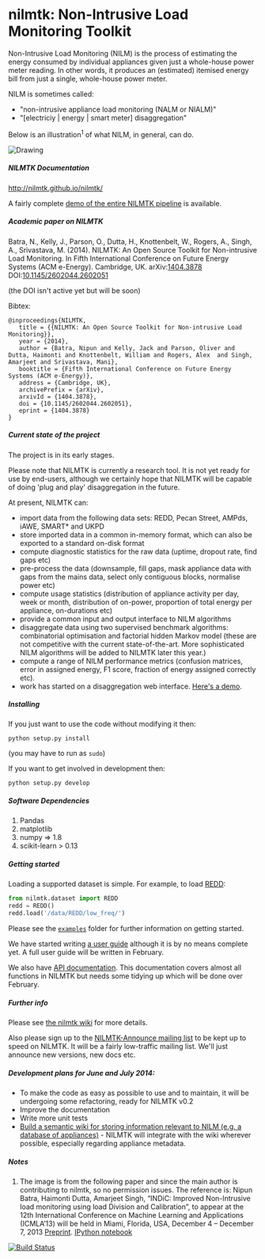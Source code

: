 nilmtk: Non-Intrusive Load Monitoring Toolkit
======

Non-Intrusive Load Monitoring (NILM) is the process of estimating the energy consumed by individual
appliances given just a whole-house power meter
reading.  In other words, it produces an (estimated) itemised
energy bill from just a single, whole-house power meter.

NILM is sometimes called:

* "non-intrusive appliance load monitoring (NALM or NIALM)"
* "[electriciy | energy | smart meter] disaggregation"

Below is an illustration<sup>1</sup> of what NILM, in general, can do.

<img src="https://dl.dropboxusercontent.com/u/75845627/misc/after_disagg.png" alt="Drawing" style="width: 40% height: 40%;"/>

##### NILMTK Documentation

http://nilmtk.github.io/nilmtk/

A fairly complete [demo of the entire NILMTK pipeline](http://nbviewer.ipython.org/github/nilmtk/nilmtk/blob/master/notebooks/NILM_Workshop_2014_demo.ipynb) is available.

##### Academic paper on NILMTK

Batra, N., Kelly, J., Parson, O., Dutta, H., Knottenbelt, W., Rogers, A., Singh, A., Srivastava, M. (2014). NILMTK: An Open Source Toolkit for Non-intrusive Load Monitoring. In Fifth International Conference on Future Energy Systems (ACM e-Energy). Cambridge, UK. arXiv:[1404.3878](http://arxiv.org/abs/1404.3878) DOI:[10.1145/2602044.2602051](http://dx.doi.org/10.1145/2602044.2602051)

(the DOI isn't active yet but will be soon)

Bibtex:

```
@inproceedings{NILMTK,
   title = {{NILMTK: An Open Source Toolkit for Non-intrusive Load Monitoring}},
   year = {2014},
   author = {Batra, Nipun and Kelly, Jack and Parson, Oliver and Dutta, Haimonti and Knottenbelt, William and Rogers, Alex  and Singh, Amarjeet and Srivastava, Mani},
   booktitle = {Fifth International Conference on Future Energy Systems (ACM e-Energy)},
   address = {Cambridge, UK},
   archivePrefix = {arXiv},
   arxivId = {1404.3878},
   doi = {10.1145/2602044.2602051},
   eprint = {1404.3878}
}
```


##### Current state of the project

The project is in its early stages.

Please note that NILMTK is currently a research tool.  It is not yet ready for use by end-users, although we certainly hope that NILMTK will be capable of doing 'plug and play' disaggregation in the future.

At present, NILMTK can:

* import data from the following data sets: REDD, Pecan Street, AMPds, iAWE, SMART* and UKPD
* store imported data in a common in-memory format, which can also be exported to a standard on-disk format
* compute diagnostic statistics for the raw data (uptime, dropout rate, find gaps etc)
* pre-process the data (downsample, fill gaps, mask appliance data with gaps from the mains data, select only contiguous blocks, normalise power etc)
* compute usage statistics (distribution of appliance activity per day, week or month, distribution of on-power, proportion of total energy per appliance, on-durations etc)
* provide a common input and output interface to NILM algorithms
* disaggregate data using two supervised benchmark algorithms: combinatorial optimisation and factorial hidden Markov model (these are not competitive with the current state-of-the-art.  More sophisticated NILM algorithms will be added to NILMTK later this year.)
* compute a range of NILM performance metrics (confusion matrices, error in assigned energy, F1 score, fraction of energy assigned correctly etc).
* work has started on a disaggregation web interface.  [Here's a demo](http://energy.iiitd.edu.in:5002/).


##### Installing

If you just want to use the code without modifying it then:

`python setup.py install`

(you may have to run as `sudo`)

If you want to get involved in development then:

`python setup.py develop`

##### Software Dependencies

1. Pandas
2. matplotlib
3. numpy => 1.8
4. scikit-learn > 0.13

##### Getting started

Loading a supported dataset is simple.  For example, to load [REDD](http://redd.csail.mit.edu/):

```python
from nilmtk.dataset import REDD
redd = REDD()
redd.load('/data/REDD/low_freq/')
```

Please see the [`examples`](https://github.com/nilmtk/nilmtk/tree/master/examples) folder for further information on getting started.  

We have started writing [a user guide](http://nilmtk.github.io/nilmtk/userguide.html) although it is by no means complete yet.  A full user guide will be written in February.

We also have [API documentation](http://nilmtk.github.io/nilmtk/nilmtk.html).  This documentation covers almost all functions in NILMTK but needs some tidying up which will be done over February.

##### Further info

Please see [the nilmtk wiki](https://github.com/nilmtk/nilmtk/wiki) for more details.

Also please sign up to the [NILMTK-Announce mailing list](https://groups.google.com/forum/#!forum/nilmtk-announce) to be kept up to speed on NILMTK.  It will be a fairly low-traffic mailing list.  We'll just announce new versions, new docs etc.

##### Development plans for June and July 2014:

* To make the code as easy as possible to use and to maintain, it will be undergoing some refactoring, ready for NILMTK v0.2
* Improve the documentation
* Write more unit tests
* [Build a semantic wiki for storing information relevant to NILM (e.g. a database of appliances)](http://jack-kelly.com/wiki_and_online_community_for_electricity_disaggregation) - NILMTK will integrate with the wiki wherever possible, especially regarding appliance metadata.

##### Notes

1. The image is from the following paper and since the main author is contributing to nilmtk, so no permission issues.
The reference is: Nipun Batra, Haimonti Dutta, Amarjeet Singh, “INDiC: Improved Non-Intrusive load monitoring using load Division and     Calibration”, to appear at the 12th International Conference on Machine Learning and Applications (ICMLA’13) will be     held in Miami, Florida, USA, December 4 – December 7, 2013 
    [Preprint](http://nipunbatra.files.wordpress.com/2013/09/icmla.pdf).  [IPython notebook](http://www.iiitd.edu.in/~amarjeet/Research/indic.html)


[![Build Status](https://travis-ci.org/nilmtk/nilmtk.svg?branch=master)](https://travis-ci.org/nilmtk/nilmtk)
